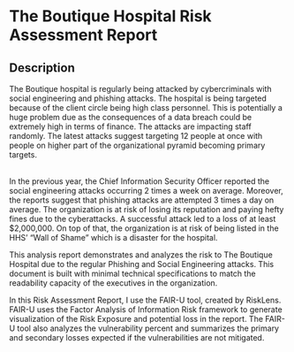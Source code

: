 <h1>The Boutique Hospital Risk Assessment Report</h1>

<h2>Description</h2>
The Boutique hospital is regularly being attacked by cybercriminals with social engineering and phishing attacks. The hospital is being targeted because of the client circle being high class personnel. This is potentially a huge problem due as the consequences of a data breach could be extremely high in terms of finance. The attacks are impacting staff randomly. The latest attacks suggest targeting 12 people at once with people on higher part of the organizational pyramid becoming primary targets.<br /><br />

In the previous year, the Chief Information Security Officer reported the social engineering attacks occurring 2 times a week on average. Moreover, the reports suggest that phishing attacks are attempted 3 times a day on average. The organization is at risk of losing its reputation and paying hefty fines due to the cyberattacks. A successful attack led to a loss of at least $2,000,000. On top of that, the organization is at risk of being listed in the HHS’ “Wall of Shame” which is a disaster for the hospital. <br />

This analysis report demonstrates and analyzes the risk to The Boutique Hospital due to the regular Phishing and Social Engineering attacks. This document is built with minimal technical specifications to match the readability capacity of the executives in the organization.<br />

In this Risk Assessment Report, I use the FAIR-U tool, created by RiskLens. FAIR-U uses the Factor Analysis of Information Risk framework to generate visualization of the Risk Exposure and potential loss in the report. The FAIR-U tool also analyzes the vulnerability percent and summarizes the primary and secondary losses expected if the vulnerabilities are not mitigated. 
